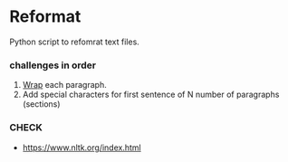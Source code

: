 # Reformat

Python script to refomrat text files.

### challenges in order

1. [Wrap](https://docs.python.org/3/library/textwrap.html) each paragraph.
2. Add special characters for first sentence of N number of paragraphs (sections)

### CHECK

- https://www.nltk.org/index.html